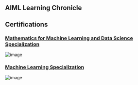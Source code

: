 ## AIML Learning Chronicle

## Certifications  

### [Mathematics for Machine Learning and Data Science Specialization](https://www.coursera.org/account/accomplishments/specialization/TN76LTZA0G3P)
![image](https://github.com/user-attachments/assets/8bde056e-2960-4f83-9f0b-4e620644e6c6)

### [Machine Learning Specialization](https://www.coursera.org/account/accomplishments/specialization/J0YF4OSP8268)
![image](https://github.com/user-attachments/assets/ff8ef3d0-fc7c-4ed5-ac02-412cf7de9d32)









